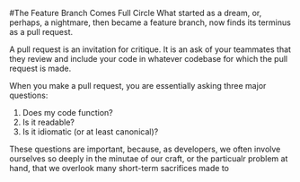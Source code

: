 #The Feature Branch Comes Full Circle
What started as a dream, or, perhaps, a nightmare, then became a feature branch,
now finds its terminus as a pull request. 

A pull request is an invitation for critique. It is an ask of your teammates that they review and
include your code in whatever codebase for which the pull request is made.

When you make a pull request, you are essentially asking three major questions:

1. Does my code function?
2. Is it readable?
3. Is it idiomatic (or at least canonical)?

These questions are important, because, as developers, we often involve
ourselves so deeply in the minutae of our craft, or the particualr problem at
hand, that we overlook many short-term sacrifices made to 

